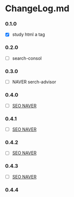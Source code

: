 # ChangeLog.md

### 0.1.0
- [x] study html a tag

### 0.2.0
- [ ] search-consol

### 0.3.0
- [ ] NAVER serch-advisor

### 0.4.0
- [ ] [SEO NAVER](https://searchadvisor.naver.com/tools/sitecheck#)

### 0.4.1
- [ ] [SEO NAVER](https://searchadvisor.naver.com/tools/sitecheck)


### 0.4.2
- [ ] [SEO NAVER](https://searchadvisor.naver.com/tools/sitecheck)

### 0.4.3
- [ ] [SEO NAVER](https://searchadvisor.naver.com/tools/sitecheck)

### 0.4.4
